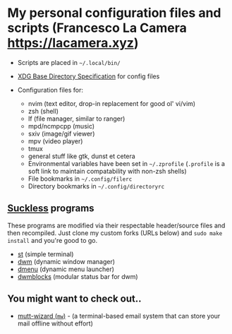# My personal configuration files and scripts (Francesco La Camera <https://lacamera.xyz>)

- Scripts are placed in `~/.local/bin/`
- [XDG Base Directory Specification](https://specifications.freedesktop.org/basedir-spec/basedir-spec-latest.html) for config files

- Configuration files for:
	- nvim (text editor, drop-in replacement for good ol' vi/vim)
	- zsh (shell)
	- lf (file manager, similar to ranger)
	- mpd/ncmpcpp (music)
	- sxiv (image/gif viewer)
	- mpv (video player)
	- tmux
	- general stuff like gtk, dunst et cetera
	- Environmental variables have been set in `~/.zprofile` (`.profile` is a soft link to maintain compatability with non-zsh shells)
	- File bookmarks in `~/.config/filerc`
	- Directory bookmarks in `~/.config/directoryrc`

## [Suckless](https://suckless.org/) programs

These programs are modified via their respectable header/source files and then recompiled. Just clone my custom forks (URLs below) and ```sudo make install``` and you're good to go.

- [st](https://github.com/fr9ncis/st) (simple terminal)
- [dwm](https://github.com/fr9ncis/dwm) (dynamic window manager)
- [dmenu](https://github.com/fr9ncis/dmenu) (dynamic menu launcher)
- [dwmblocks](https://github.com/fr9ncis/dwmblocks) (modular status bar for dwm)

## You might want to check out..
- [mutt-wizard (`mw`)](https://github.com/lukesmithxyz/mutt-wizard) - (a terminal-based email system that can store your mail offline without effort)
